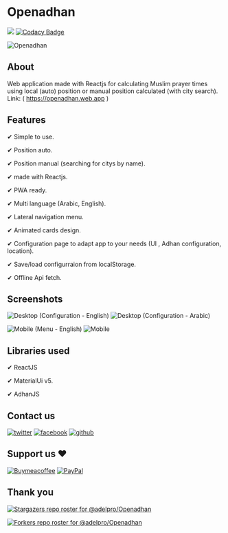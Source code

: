 # Openadhan

![](https://komarev.com/ghpvc/?username=adelpro&style=flat-squar&color=brightgreen)
[![Codacy Badge](https://app.codacy.com/project/badge/Grade/7c9642bd9f1f403b862237cdc1ba2731)](https://www.codacy.com/gh/adelpro/Openadhan/dashboard?utm_source=github.com&amp;utm_medium=referral&amp;utm_content=adelpro/Openadhan&amp;utm_campaign=Badge_Grade)

![Openadhan](https://openadhan.web.app/images/512x512.png)
## About
Web application made with Reactjs for calculating Muslim prayer times using local (auto) position or manual position calculated (with city search).
Link: ( https://openadhan.web.app )
## Features
✔ Simple to use.

✔ Position auto.

✔ Position manual (searching for citys by name).

✔ made with Reactjs.

✔ PWA ready.

✔ Multi language (Arabic, English).

✔ Lateral navigation menu.

✔ Animated cards design.

✔ Configuration page to adapt app to your needs (UI , Adhan configuration, location).

✔ Save/load configurraion from localStorage.

✔ Offline Api fetch.

## Screenshots
![Desktop (Configuration - English)](https://i.imgur.com/jf7kjDNl.png)
![Desktop (Configuration - Arabic)](https://i.imgur.com/UV6x1Ppl.png)

![Mobile (Menu - English)](https://i.imgur.com/2t2dUNjl.png)
![Mobile](https://i.imgur.com/70mASAHl.png?1)

## Libraries used
✔ ReactJS

✔ MaterialUi v5.

✔ AdhanJS

## Contact us

[![twitter][1.1]][1]
[![facebook][2.1]][2]
[![github][3.1]][3]


## Support us ❤️
[![Buymeacoffee](https://badgen.net/badge/icon/buymeacoffee?icon=buymeacoffee&label)](https://www.buymeacoffee.com/Adel.benyahia/)
[![PayPal](https://badgen.net/badge/icon/PayPal?icon=https://simpleicons.now.sh/paypal/fff&label)](https://www.paypal.com/paypalme/adelbenyahia)

## Thank you

[![Stargazers repo roster for @adelpro/Openadhan](https://reporoster.com/stars/adelpro/Openadhan)](https://github.com/adelpro/Openadhan/stargazers)

[![Forkers repo roster for @adelpro/Openadhan](https://reporoster.com/forks/adelpro/Openadhan)](https://github.com/adelpro/Openadhan/network/members)


[1.1]: http://i.imgur.com/tXSoThF.png (twitter icon with padding)
[2.1]: http://i.imgur.com/P3YfQoD.png (facebook icon with padding)
[3.1]: http://i.imgur.com/0o48UoR.png (github icon with padding)
[1]: https://www.twitter.com/adelpro
[2]: https://www.facebook.com/wathakker.wakf
[3]: https://github.com/adelpro/Openadhan
